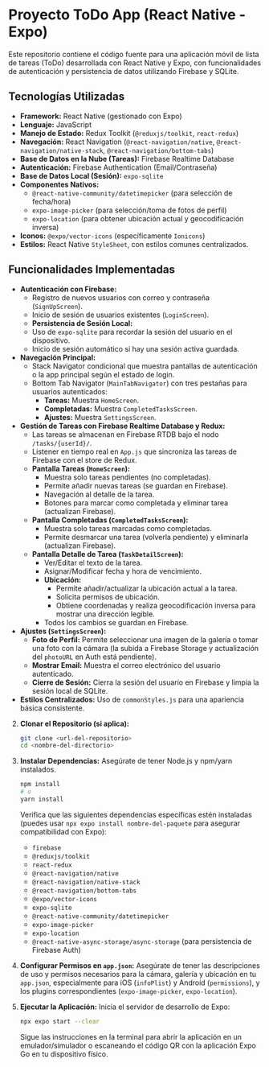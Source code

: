 # Proyecto ToDo App (React Native - Expo)

Este repositorio contiene el código fuente para una aplicación móvil de lista de tareas (ToDo) desarrollada con React Native y Expo, con funcionalidades de autenticación y persistencia de datos utilizando Firebase y SQLite.

## Tecnologías Utilizadas

- **Framework:** React Native (gestionado con Expo)
- **Lenguaje:** JavaScript
- **Manejo de Estado:** Redux Toolkit (`@reduxjs/toolkit`, `react-redux`)
- **Navegación:** React Navigation (`@react-navigation/native`, `@react-navigation/native-stack`, `@react-navigation/bottom-tabs`)
- **Base de Datos en la Nube (Tareas):** Firebase Realtime Database
- **Autenticación:** Firebase Authentication (Email/Contraseña)
- **Base de Datos Local (Sesión):** `expo-sqlite`
- **Componentes Nativos:**
  - `@react-native-community/datetimepicker` (para selección de fecha/hora)
  - `expo-image-picker` (para selección/toma de fotos de perfil)
  - `expo-location` (para obtener ubicación actual y geocodificación inversa)
- **Iconos:** `@expo/vector-icons` (específicamente `Ionicons`)
- **Estilos:** React Native `StyleSheet`, con estilos comunes centralizados.

## Funcionalidades Implementadas

- **Autenticación con Firebase:**
  - Registro de nuevos usuarios con correo y contraseña (`SignUpScreen`).
  - Inicio de sesión de usuarios existentes (`LoginScreen`).
  - **Persistencia de Sesión Local:**
  - Uso de `expo-sqlite` para recordar la sesión del usuario en el dispositivo.
  - Inicio de sesión automático si hay una sesión activa guardada.
- **Navegación Principal:**
  - Stack Navigator condicional que muestra pantallas de autenticación o la app principal según el estado de login.
  - Bottom Tab Navigator (`MainTabNavigator`) con tres pestañas para usuarios autenticados:
    - **Tareas:** Muestra `HomeScreen`.
    - **Completadas:** Muestra `CompletedTasksScreen`.
    - **Ajustes:** Muestra `SettingsScreen`.
- **Gestión de Tareas con Firebase Realtime Database y Redux:**
  - Las tareas se almacenan en Firebase RTDB bajo el nodo `/tasks/{userId}/`.
  - Listener en tiempo real en `App.js` que sincroniza las tareas de Firebase con el store de Redux.
  - **Pantalla Tareas (`HomeScreen`):**
    - Muestra solo tareas pendientes (no completadas).
    - Permite añadir nuevas tareas (se guardan en Firebase).
    - Navegación al detalle de la tarea.
    - Botones para marcar como completada y eliminar tarea (actualizan Firebase).
  - **Pantalla Completadas (`CompletedTasksScreen`):**
    - Muestra solo tareas marcadas como completadas.
    - Permite desmarcar una tarea (volverla pendiente) y eliminarla (actualizan Firebase).
  - **Pantalla Detalle de Tarea (`TaskDetailScreen`):**
    - Ver/Editar el texto de la tarea.
    - Asignar/Modificar fecha y hora de vencimiento.
    - **Ubicación:**
      - Permite añadir/actualizar la ubicación actual a la tarea.
      - Solicita permisos de ubicación.
      - Obtiene coordenadas y realiza geocodificación inversa para mostrar una dirección legible.
    - Todos los cambios se guardan en Firebase.
- **Ajustes (`SettingsScreen`):**
  - **Foto de Perfil:** Permite seleccionar una imagen de la galería o tomar una foto con la cámara (la subida a Firebase Storage y actualización del `photoURL` en Auth está pendiente).
  - **Mostrar Email:** Muestra el correo electrónico del usuario autenticado.
  - **Cierre de Sesión:** Cierra la sesión del usuario en Firebase y limpia la sesión local de SQLite.
- **Estilos Centralizados:** Uso de `commonStyles.js` para una apariencia básica consistente.


    
2.  **Clonar el Repositorio (si aplica):**

    ```bash
    git clone <url-del-repositorio>
    cd <nombre-del-directorio>
    ```

3.  **Instalar Dependencias:**
    Asegúrate de tener Node.js y npm/yarn instalados.

    ```bash
    npm install
    # o
    yarn install
    ```

    Verifica que las siguientes dependencias específicas estén instaladas (puedes usar `npx expo install nombre-del-paquete` para asegurar compatibilidad con Expo):

    - `firebase`
    - `@reduxjs/toolkit`
    - `react-redux`
    - `@react-navigation/native`
    - `@react-navigation/native-stack`
    - `@react-navigation/bottom-tabs`
    - `@expo/vector-icons`
    - `expo-sqlite`
    - `@react-native-community/datetimepicker`
    - `expo-image-picker`
    - `expo-location`
    - `@react-native-async-storage/async-storage` (para persistencia de Firebase Auth)

4.  **Configurar Permisos en `app.json`:**
    Asegúrate de tener las descripciones de uso y permisos necesarios para la cámara, galería y ubicación en tu `app.json`, especialmente para iOS (`infoPlist`) y Android (`permissions`), y los plugins correspondientes (`expo-image-picker`, `expo-location`).

5.  **Ejecutar la Aplicación:**
    Inicia el servidor de desarrollo de Expo:
    ```bash
    npx expo start --clear
    ```
    Sigue las instrucciones en la terminal para abrir la aplicación en un emulador/simulador o escaneando el código QR con la aplicación Expo Go en tu dispositivo físico.
